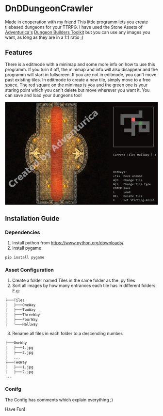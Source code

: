 # DnDDungeonCrawler
Made in cooperation with my [friend](https://github.com/miki2017milan)
This little programm lets you create tilebased dungeons for your TTRPG.
I have used the Stone Assets of [Adventurica's](https://www.kickstarter.com/projects/840112518/dungeon-builders-toolkit-modular-maps-for-ttrpgs-and-dandd/creator_bio) [Dungeon Builders Toolkit](https://www.kickstarter.com/projects/840112518/dungeon-builders-toolkit-modular-maps-for-ttrpgs-and-dandd/description) but you can use any images you want, as long as they are in a 1:1 ratio ;)

## Features
There is a editmode with a minimap and some more info on how to use this programm. If you turn it off, the minimap and info will also disappear and the programm will start in fullscreen. If you are not in editmode, you can't move past existing tiles. In editmode to create a new tile, simply move to a free space. The red square on the minimap is you and the green one is your staring point which you can't delete but move wherever you want it. You can save and load your dungeons too!

![](./.screenshots/image.png)

## Installation Guide
### Dependencies
1. Install python from https://www.python.org/downloads/
2. Install pygame
```python
pip install pygame
```

### Asset Configuration
1. Create a folder named Tiles in the same folder as the .py files
2. Sort all images by how many entrances each tile has in different folders. E.g:
```
├───Tiles
│   ├───OneWay
│   ├───TwoWay
│   ├───ThreeWay
│   ├───FourWay
│   └───Hallway
```
3. Rename all files in each folder to a descending number.
```
├───OneWay
│   ├───1.jpg
│   ├───2.jpg
│   ...
├───TwoWay
│   ├───1.jpg
│   ├───2.jpg
...
```

### Conifg
The Config has comments which explain everything ;)

Have Fun!